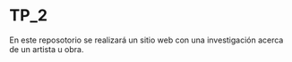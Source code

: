 # TP_2
En este reposotorio se realizará un sitio web con una investigación acerca de un artista u obra.
